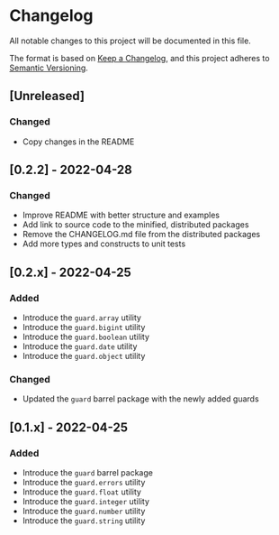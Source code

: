 # Changelog

All notable changes to this project will be documented in this file.

The format is based on [Keep a Changelog](https://keepachangelog.com/en/1.0.0/), and this project adheres to [Semantic Versioning](https://semver.org/spec/v2.0.0.html).

## [Unreleased]

### Changed

- Copy changes in the README

## [0.2.2] - 2022-04-28

### Changed

- Improve README with better structure and examples
- Add link to source code to the minified, distributed packages
- Remove the CHANGELOG.md file from the distributed packages
- Add more types and constructs to unit tests

## [0.2.x] - 2022-04-25

### Added

- Introduce the `guard.array` utility
- Introduce the `guard.bigint` utility
- Introduce the `guard.boolean` utility
- Introduce the `guard.date` utility
- Introduce the `guard.object` utility

### Changed

- Updated the `guard` barrel package with the newly added guards

## [0.1.x] - 2022-04-25

### Added

- Introduce the `guard` barrel package
- Introduce the `guard.errors` utility
- Introduce the `guard.float` utility
- Introduce the `guard.integer` utility
- Introduce the `guard.number` utility
- Introduce the `guard.string` utility
